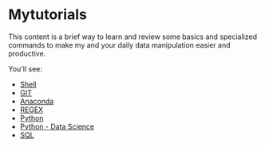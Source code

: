 # Mytutorials

This content is a brief way to learn and review some basics and specialized commands to make my and your daily data manipulation easier and productive. 

You'll see:

* [Shell](shell.md)
* [GIT](git_commands.md)
* [Anaconda](anaconda.md)
* [REGEX](regex.md)
* [Python](python.md)
* [Python - Data Science](python_datasciece.md)
* [SQL](sql.md)

 
